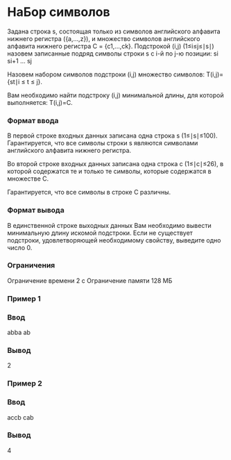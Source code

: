 # НаБор символов

Задана строка s, состоящая только из символов английского алфавита нижнего регистра ({a,…,z}), и множество символов английского алфавита нижнего регистра C = {c1,…,ck}. Подстрокой (i,j) (1≤i≤j≤∣s∣) назовем записанные подряд символы строки s с i-й по j-ю позиции: 
si si+1 ... sj

Назовем набором символов подстроки (i,j) множество символов: T(i,j)={st∣i ≤ t ≤ j}.

Вам необходимо найти подстроку (i,j) минимальной длины, для которой выполняется: T(i,j)=C.

### Формат ввода

В первой строке входных данных записана одна строка s (1≤∣s∣≤100). Гарантируется, что все символы строки s являются символами английского алфавита нижнего регистра.

Во второй строке входных данных записана одна строка c (1≤∣c∣≤26), в которой содержатся те и только те символы, которые содержатся в множестве C.

Гарантируется, что все символы в строке C различны.

### Формат вывода

В единственной строке выходных данных Вам необходимо вывести минимальную длину искомой подстроки. Если не существует подстроки, удовлетворяющей необходимому свойству, выведите одно число 0.

### Ограничения

Ограничение времени 2 с
Ограничение памяти 128 МБ

### Пример 1

### Ввод

abba
ab

### Вывод

2

### Пример 2

### Ввод

accb
cab

### Вывод

4